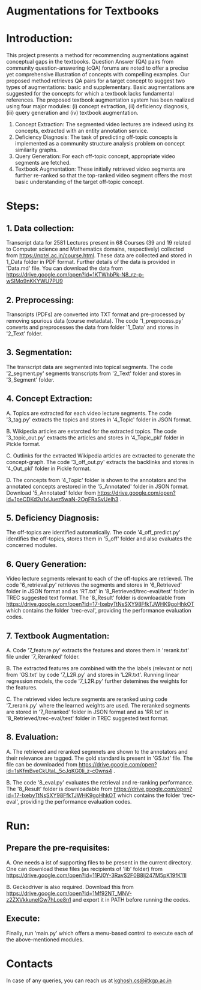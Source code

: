 # Augmentations for Textbooks

# Introduction:
This project presents a method for recommending augmentations against conceptual gaps in the textbooks. Question Answer (QA) pairs from community question-answering (cQA) forums are noted to offer a precise yet comprehensive illustration of concepts with compelling examples. Our proposed method retrieves QA pairs for a target concept to suggest two types of augmentations: basic and supplementary. Basic augmentations are suggested for the concepts for which a textbook lacks fundamental references.
The proposed textbook augmentation system has been realized using four major modules: (i) concept extraction, (ii) deficiency diagnosis, (iii) query generation and (iv) textbook augmentation.
1. Concept Extraction: The segmented video lectures are indexed using its concepts, extracted with an entity annotation service.
2. Deficiency Diagnosis: The task of predicting off-topic concepts is implemented as a community structure analysis problem on concept similarity graphs.
3. Query Generation: For each off-topic concept, appropriate video segments are fetched.
4. Textbook Augmentation: These initially retrieved video segments are further re-ranked so that the top-ranked video segment offers the most basic understanding of the target off-topic concept.
# Steps:
## 1. Data collection:
Transcript data for 2581 Lectures present in 68 Courses (39 and 19 related to Computer science and Mathematics domains, respectively) collected from https://nptel.ac.in/course.html. These data are collected and stored in 1_Data folder in PDF format. Further details of the data is provided in 'Data.md' file. You can download the data from https://drive.google.com/open?id=1KTWhbPk-N8_rz-p-wSIMo9nKKYWU7PU9
## 2. Preprocessing:
Transcripts (PDFs) are converted into TXT format and pre-processed by removing spurious data (course metadata). The code '1_preprocess.py' converts and preprocesses the data from folder '1_Data' and stores in '2_Text' folder.
## 3. Segmentation:
The transcript data are segmented into topical segments. The code '2_segment.py' segments transcripts from '2_Text' folder and stores in '3_Segment' folder.
## 4. Concept Extraction:
A. Topics are extracted for each video lecture segments. The code '3_tag.py' extracts the topics and stores in '4_Topic' folder in JSON format.

B. Wikipedia articles are extarcted for the extracted topics. The code '3_topic_out.py' extracts the articles and stores in '4_Topic_pkl' folder in Pickle format.

C. Outlinks for the extracted Wikipedia articles are extracted to generate the concept-graph. The code '3_off_out.py' extracts the backlinks and stores in '4_Out_pkl' folder in Pickle format.

D. The concepts from '4_Topic' folder is shown to the annotators and the annotated concepts arestored in the '5_Annotated' folder in JSON format. Download '5_Annotated' folder from https://drive.google.com/open?id=1peCDKd2u1xUuez5waN-2OgFRaSvUelh3 .
## 5. Deficiency Diagnosis:
The off-topics are identified automatically. The code '4_off_predict.py' identifies the off-topics, stores them in '5_off' folder and also evaluates the concerned modules.
## 6. Query Generation:
Video lecture segments relevant to each of the off-topics are retrieved. The code '6_retrieval.py' retrieves the segments and stores in '6_Retrieved' folder in JSON format and as 'RT.txt' in '8_Retrieved/trec-eval/test' folder in TREC suggested text format. The '8_Result' folder is downloadable from https://drive.google.com/open?id=17-IxebyTtNsSXY98FfkTJWHK9goHhkOT which contains the folder 'trec-eval', providing the performance evaluation codes.
## 7. Textbook Augmentation:
A. Code '7_feature.py' extracts the features and stores them in 'rerank.txt' file under '7_Reranked' folder.

B. The extracted features are combined with the the labels (relevant or not) from 'GS.txt' by code '7_L2R.py' and stores in 'L2R.txt'. Running linear regression models, the code '7_L2R.py' further detemines the weights for the features.

C. The retrieved video lecture segments are reranked using code '7_rerank.py' where the learned weights are used. The reranked segments are stored in '7_Reranked' folder in JSON format and as 'RR.txt' in '8_Retrieved/trec-eval/test' folder in TREC suggested text format.
## 8. Evaluation:
A. The retrieved and reranked segmnets are shown to the annotators and their relevance are tagged. The gold standard is present in 'GS.txt' file. The file can be downloaded from https://drive.google.com/open?id=1sKfmBveCkUtaL_5cJqKG0li_z-c0wns4 .

B. The code '8_eval.py' evaluates the retrieval and re-ranking performance. The '8_Result' folder is downloadable from https://drive.google.com/open?id=17-IxebyTtNsSXY98FfkTJWHK9goHhkOT which contains the folder 'trec-eval', providing the performance evaluation codes.

# Run:
## Prepare the pre-requisites:
A. One needs a ist of supporting files to be present in the current directory. One can download these files (as recipients of 'lib' folder) from https://drive.google.com/open?id=11PJ0Y-3RavS2F0B8lj247M5pK19fK11I

B. Geckodriver is also required. Download this from https://drive.google.com/open?id=1Mf92NT_MNV-z2ZXVkkuneIGw7hLoe8n1 and export it in PATH before running the codes.
## Execute:
Finally, run 'main.py' which offers a menu-based control to execute each of the above-mentioned modules.

# Contacts
In case of any queries, you can reach us at kghosh.cs@iitkgp.ac.in
